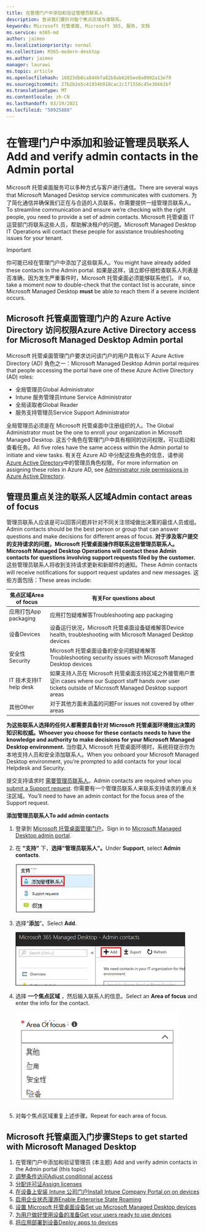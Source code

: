 ```yaml
---
title: 在管理门户中添加和验证管理员联系人
description: 告诉我们要针对每个焦点区域与谁联系。
keywords: Microsoft 托管桌面, Microsoft 365, 服务, 文档
ms.service: m365-md
author: jaimeo
ms.localizationpriority: normal
ms.collection: M365-modern-desktop
ms.author: jaimeo
manager: laurawi
ms.topic: article
ms.openlocfilehash: 18823db8ca8d4bfa82b8ab6265ee8a0902a13e79
ms.sourcegitcommit: 27b2b2e5c41934b918cac2c171556c45e36661bf
ms.translationtype: MT
ms.contentlocale: zh-CN
ms.lasthandoff: 03/19/2021
ms.locfileid: "50925888"
---
```

# <a name="add-and-verify-admin-contacts-in-the-admin-portal"></a><span data-ttu-id="e4252-104">在管理门户中添加和验证管理员联系人</span><span class="sxs-lookup"><span data-stu-id="e4252-104">Add and verify admin contacts in the Admin portal</span></span>

<span data-ttu-id="e4252-105">Microsoft 托管桌面服务可以多种方式与客户进行通信。</span><span class="sxs-lookup"><span data-stu-id="e4252-105">There are several ways that Microsoft Managed Desktop service communicates with customers.</span></span> <span data-ttu-id="e4252-106">为了简化通信并确保我们正在与合适的人员联系，你需要提供一组管理员联系人。</span><span class="sxs-lookup"><span data-stu-id="e4252-106">To streamline communication and ensure we’re checking with the right people, you need to provide a set of admin contacts.</span></span> <span data-ttu-id="e4252-107">Microsoft 托管桌面 IT 运营部门将联系这些人员，帮助解决租户的问题。</span><span class="sxs-lookup"><span data-stu-id="e4252-107">Microsoft Managed Desktop IT Operations will contact these people for assistance troubleshooting issues for your tenant.</span></span>

> [!IMPORTANT]
> <span data-ttu-id="e4252-108">你可能已经在管理门户中添加了这些联系人。</span><span class="sxs-lookup"><span data-stu-id="e4252-108">You might have already added these contacts in the Admin portal.</span></span> <span data-ttu-id="e4252-109">如果是这样，请立即仔细检查联系人列表是否准确，因为发生严重事件时，Microsoft 托管桌面必须能够联系他们。 </span><span class="sxs-lookup"><span data-stu-id="e4252-109">If so, take a moment now to double-check that the contact list is accurate, since Microsoft Managed Desktop **must** be able to reach them if a severe incident occurs.</span></span>

## <a name="azure-active-directory-access-for-microsoft-managed-desktop-admin-portal"></a><span data-ttu-id="e4252-110">Microsoft 托管桌面管理门户的 Azure Active Directory 访问权限</span><span class="sxs-lookup"><span data-stu-id="e4252-110">Azure Active Directory access for Microsoft Managed Desktop Admin portal</span></span>

<span data-ttu-id="e4252-111">Microsoft 托管桌面管理门户要求访问该门户的用户具有以下 Azure Active Directory (AD) 角色之一：</span><span class="sxs-lookup"><span data-stu-id="e4252-111">Microsoft Managed Desktop Admin portal requires that people accessing the portal have one of these Azure Active Directory (AD) roles:</span></span>
- <span data-ttu-id="e4252-112">全局管理员</span><span class="sxs-lookup"><span data-stu-id="e4252-112">Global Administrator</span></span>
- <span data-ttu-id="e4252-113">Intune 服务管理员</span><span class="sxs-lookup"><span data-stu-id="e4252-113">Intune Service Administrator</span></span>
- <span data-ttu-id="e4252-114">全局读取者</span><span class="sxs-lookup"><span data-stu-id="e4252-114">Global Reader</span></span>
- <span data-ttu-id="e4252-115">服务支持管理员</span><span class="sxs-lookup"><span data-stu-id="e4252-115">Service Support Administrator</span></span>

<span data-ttu-id="e4252-116">全局管理员必须是在 Microsoft 托管桌面中注册组织的人。</span><span class="sxs-lookup"><span data-stu-id="e4252-116">The Global Administrator must be the one to enroll your organization in Microsoft Managed Desktop.</span></span> <span data-ttu-id="e4252-117">这五个角色在管理门户中具有相同的访问权限，可以启动和查看任务。</span><span class="sxs-lookup"><span data-stu-id="e4252-117">All five roles have the same access within the Admin portal to initiate and view tasks.</span></span> <span data-ttu-id="e4252-118">有关在 Azure AD 中分配这些角色的信息，请参阅 [Azure Active Directory](/azure/active-directory/users-groups-roles/directory-assign-admin-roles)中的管理员角色权限。</span><span class="sxs-lookup"><span data-stu-id="e4252-118">For more information on assigning these roles in Azure AD, see [Administrator role permissions in Azure Active Directory](/azure/active-directory/users-groups-roles/directory-assign-admin-roles).</span></span> 

## <a name="admin-contact-areas-of-focus"></a><span data-ttu-id="e4252-119">管理员重点关注的联系人区域</span><span class="sxs-lookup"><span data-stu-id="e4252-119">Admin contact areas of focus</span></span>

<span data-ttu-id="e4252-120">管理员联系人应该是可以回答问题并针对不同关注领域做出决策的最佳人员或组。</span><span class="sxs-lookup"><span data-stu-id="e4252-120">Admin contacts should be the best person or group that can answer questions and make decisions for different areas of focus.</span></span> <span data-ttu-id="e4252-121">**对于涉及客户提交的支持请求的问题，Microsoft 托管桌面操作将联系这些管理员联系人。**</span><span class="sxs-lookup"><span data-stu-id="e4252-121">**Microsoft Managed Desktop Operations will contact these Admin contacts for questions involving support requests filed by the customer.**</span></span> <span data-ttu-id="e4252-122">这些管理员联系人将收到支持请求更新和新邮件的通知。</span><span class="sxs-lookup"><span data-stu-id="e4252-122">These Admin contacts will receive notifications for support request updates and new messages.</span></span> <span data-ttu-id="e4252-123">这些方面包括：</span><span class="sxs-lookup"><span data-stu-id="e4252-123">These areas include:</span></span>

<span data-ttu-id="e4252-124">焦点区域</span><span class="sxs-lookup"><span data-stu-id="e4252-124">Area of focus</span></span> | <span data-ttu-id="e4252-125">有关</span><span class="sxs-lookup"><span data-stu-id="e4252-125">For questions about</span></span>
--- | ---
<span data-ttu-id="e4252-126">应用打包</span><span class="sxs-lookup"><span data-stu-id="e4252-126">App packaging</span></span> | <span data-ttu-id="e4252-127">应用打包疑难解答</span><span class="sxs-lookup"><span data-stu-id="e4252-127">Troubleshooting app packaging</span></span>
<span data-ttu-id="e4252-128">设备</span><span class="sxs-lookup"><span data-stu-id="e4252-128">Devices</span></span> | <span data-ttu-id="e4252-129">设备运行状况，Microsoft 托管桌面设备疑难解答</span><span class="sxs-lookup"><span data-stu-id="e4252-129">Device health, troubleshooting with Microsoft Managed Desktop devices</span></span>
<span data-ttu-id="e4252-130">安全性</span><span class="sxs-lookup"><span data-stu-id="e4252-130">Security</span></span> | <span data-ttu-id="e4252-131">Microsoft 托管桌面设备的安全问题疑难解答</span><span class="sxs-lookup"><span data-stu-id="e4252-131">Troubleshooting security issues with Microsoft Managed Desktop devices</span></span>
<span data-ttu-id="e4252-132">IT 技术支持</span><span class="sxs-lookup"><span data-stu-id="e4252-132">IT help desk</span></span> | <span data-ttu-id="e4252-133">如果支持人员在 Microsoft 托管桌面支持区域之外接管用户票证</span><span class="sxs-lookup"><span data-stu-id="e4252-133">in cases where our Support staff hands over user tickets outside of Microsoft Managed Desktop support areas</span></span> 
<span data-ttu-id="e4252-134">其他</span><span class="sxs-lookup"><span data-stu-id="e4252-134">Other</span></span> | <span data-ttu-id="e4252-135">对于其他方面未涵盖的问题</span><span class="sxs-lookup"><span data-stu-id="e4252-135">For issues not covered by other areas</span></span>

<span data-ttu-id="e4252-136">**为这些联系人选择的任何人都需要具备针对 Microsoft 托管桌面环境做出决策的知识和权威。**</span><span class="sxs-lookup"><span data-stu-id="e4252-136">**Whoever you choose for these contacts needs to have the knowledge and authority to make decisions for your Microsoft Managed Desktop environment.**</span></span> <span data-ttu-id="e4252-137">当你载入 Microsoft 托管桌面环境时，系统将提示你为本地支持人员和安全添加联系人。</span><span class="sxs-lookup"><span data-stu-id="e4252-137">When you onboard your Microsoft Managed Desktop environment, you’re prompted to add contacts for your local Helpdesk and Security.</span></span> 

<span data-ttu-id="e4252-138">提交支持请求时 [需要管理员联系人](../service-description/support.md)。</span><span class="sxs-lookup"><span data-stu-id="e4252-138">Admin contacts are required when you [submit a Support request](../service-description/support.md).</span></span> <span data-ttu-id="e4252-139">你需要有一个管理员联系人来联系支持请求的重点关注区域。</span><span class="sxs-lookup"><span data-stu-id="e4252-139">You’ll need to have an admin contact for the focus area of the Support request.</span></span> 

<span data-ttu-id="e4252-140">**添加管理员联系人**</span><span class="sxs-lookup"><span data-stu-id="e4252-140">**To add admin contacts**</span></span>

1.  <span data-ttu-id="e4252-141">登录到 [Microsoft 托管桌面管理门户](https://aka.ms/mwaasportal)。</span><span class="sxs-lookup"><span data-stu-id="e4252-141">Sign in to [Microsoft Managed Desktop admin portal](https://aka.ms/mwaasportal).</span></span> 

2.  <span data-ttu-id="e4252-142">在 **"支持"** 下，**选择"管理员联系人"。**</span><span class="sxs-lookup"><span data-stu-id="e4252-142">Under **Support**, select **Admin contacts**.</span></span> 

    ![支持菜单，顶部附近的管理员联系人已选定](../../media/admincontacts.png)

3. <span data-ttu-id="e4252-144">选择“**添加**”。</span><span class="sxs-lookup"><span data-stu-id="e4252-144">Select **Add**.</span></span>

    ![管理门户的"添加"按钮，在"导出"和"刷新"左侧](../../media/adminadd.png)

4.  <span data-ttu-id="e4252-146">选择 **一个焦点区域** ，然后输入联系人的信息。</span><span class="sxs-lookup"><span data-stu-id="e4252-146">Select an **Area of focus** and enter the info for the contact.</span></span> 

    ![焦点区域列表，例如"其他"、"应用"和"安全"](../../media/areaoffocus.png)

5. <span data-ttu-id="e4252-148">对每个焦点区域重复上述步骤。</span><span class="sxs-lookup"><span data-stu-id="e4252-148">Repeat for each area of focus.</span></span> 

## <a name="steps-to-get-started-with-microsoft-managed-desktop"></a><span data-ttu-id="e4252-149">Microsoft 托管桌面入门步骤</span><span class="sxs-lookup"><span data-stu-id="e4252-149">Steps to get started with Microsoft Managed Desktop</span></span>

1. <span data-ttu-id="e4252-150">在管理门户中添加和验证管理员 (本主题) </span><span class="sxs-lookup"><span data-stu-id="e4252-150">Add and verify admin contacts in the Admin portal (this topic)</span></span>
2. [<span data-ttu-id="e4252-151">调整条件访问</span><span class="sxs-lookup"><span data-stu-id="e4252-151">Adjust conditional access</span></span>](conditional-access.md)
3. [<span data-ttu-id="e4252-152">分配许可证</span><span class="sxs-lookup"><span data-stu-id="e4252-152">Assign licenses</span></span>](assign-licenses.md)
4. [<span data-ttu-id="e4252-153">在设备上安装 Intune 公司门户</span><span class="sxs-lookup"><span data-stu-id="e4252-153">Install Intune Company Portal on on devices</span></span>](company-portal.md)
5. [<span data-ttu-id="e4252-154">启用企业状态漫游</span><span class="sxs-lookup"><span data-stu-id="e4252-154">Enable Enterprise State Roaming</span></span>](enterprise-state-roaming.md)
6. [<span data-ttu-id="e4252-155">设置 Microsoft 托管桌面设备</span><span class="sxs-lookup"><span data-stu-id="e4252-155">Set up Microsoft Managed Desktop devices</span></span>](set-up-devices.md)
7. [<span data-ttu-id="e4252-156">为用户做好使用设备的准备</span><span class="sxs-lookup"><span data-stu-id="e4252-156">Get your users ready to use devices</span></span>](get-started-devices.md)
8. [<span data-ttu-id="e4252-157">将应用部署到设备</span><span class="sxs-lookup"><span data-stu-id="e4252-157">Deploy apps to devices</span></span>](deploy-apps.md)